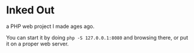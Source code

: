 # Inked Out

a PHP web project I made ages ago.

You can start it by doing `php -S 127.0.0.1:8080` and browsing there, or put it on a proper web server.
